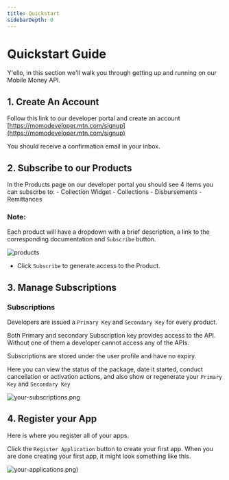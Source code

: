 ```yaml
---
title: Quickstart
sidebarDepth: 0
---
```


# Quickstart Guide

Y'ello, in this section we'll walk you through getting up and running on our Mobile Money API.

## 1. Create An Account

Follow this link to our developer portal and create an account [https://momodeveloper.mtn.com/signup](https://momodeveloper.mtn.com/signup)

You should receive a confirmation email in your inbox.

## 2. Subscribe to our Products

In the Products page on our developer portal you should see 4 items you can subscrbe to:
    - Collection Widget
    - Collections
    - Disbursements
    - Remittances

### Note:

Each product will have a dropdown with a brief description, a link to the corresponding documentation and `Subscribe` button.

<img :src="$withBase('/products.png')" alt="products">

- Click `Subscribe` to generate access to the Product.

## 3. Manage Subscriptions

### Subscriptions

Developers are issued a `Primary Key` and `Secondary Key` for every product.

Both Primary and secondary Subscription key provides access to the API. Without one of them a developer cannot access any of the APIs.

Subscriptions are stored under the user profile and have no expiry.

Here you can view the status of the package, date it started, conduct cancellation or activation actions, and also show or regenerate your `Primary Key` and `Secondary Key`

<img :src="$withBase('/your-subscriptions.png')" alt="your-subscriptions.png">


## 4. Register your App

Here is where you register all of your apps.

Click the `Register Application` button to create your first app. When you are done creating your first app, it might look something like this.

<img :src="$withBase('/your-applications.png')" alt="your-applications.png)">





<!--

## Profile

In this section, you will see your personal information, account type and developer level. You can also change your `Account Password` and `Account Information` here.

### Subscriptions

A developer is issued with a `Primary Key` and `Secondary Key` for every product. Both Primary and secondary Subscription key provides access to the API. Without one of them a developer cannot access any of the APIs. Subscriptions are stored under the user profile and have no expiry.

This section provides information about your current subscription package. Here you can view the status of the package, date it started, conduct cancellation or activation actions, and also show or regenerate your `Primary Key` and `Secondary Key`

![Your subscriptions](/your-subscriptions.png)

::: warning
Please keep these keys a secret. :wink:
:::


Regeneration of a subscription key invalidates the old Key. Therefore, a developer needs to update the application with new keys after successful regeneration.

You will also notice that in the top right corner to the subscriptions is the `Analytics reports` button. Click this button to view performance over a period of time - day, week(s), month(s). We provide analytics on Calls, Response time and Bandwidth.

### Applications

In this section is where all great ideas begin. Here is where you register all your apps. Click the `Register Application` button to create your first app. When you are done creating your first app, it might look something like this.

![Your Applications](/your-applications.png)


## Product Subscription

Product defines how a developer can access the APIs. A developer must subscribe to at least one product to access the APIs. Upon subscription a developer shall be issued with a subscription key. This key shall be use to authenticate and track the developer activities on the API Manager. Currently there are two products published on the portal.

::: tip
At this point you should be able to see the [API products](https://pg-all.portal.azure-api.net/docs/services) available. :tada: :100:
:::

The API offers two options:

- Starter: Exposes all available APIs but limits the number of API calls to 5/min and a total of 100 per week. Subscription to this product doesn’t need approval.
- Unlimited: Exposes all available APIs with unlimited API calls towards API Manager. Subscription to this product requires Administrator Approval approval.

Let us explore the differences between the packages.

### Starter Package

This product package contains 4 APIs:

- [Sandbox MTN MoMo APIs](https://pg-all.portal.azure-api.net/docs/services/5ae176865809f91734da012e)
- [Sandbox Oauth API](https://pg-all.portal.azure-api.net/docs/services/sandbox-oauth-api)
- [Test Oauth API](https://pg-all.portal.azure-api.net/docs/services/test-oauth)
- [Test Partner Gateway API](https://pg-all.portal.azure-api.net/docs/services/test-partner-gateway-api)

To select this package, click the `subscribe` button to confirm.

### Unlimited Package

This product package contains 4 APIs:

- Test Oauth API
- Test Partner Gateway API

Click the `subscribe` button to confirm. You should then receive an alert notifying you of the following:

`You have successfully submitted a subscription request to the Unlimited product. You will be notified when the request is approved`



## Register an app

Now that you are subscribed to a product and can use the API, it is time to create an app. You will need to fill in the following information:

- Title
- Description
- Requirements
- Category
- URL

Upon submission, you should see the application listed under `Your Applications`. The app name is shown along with the category and state. It shows the state as `Not submitted`. We need to change this. Click the submit button to proceed.

This takes you to the `Application publishing` page where a summary of your application is shown, along with any warnings that you may need to resolve. It also shows you the reason why all application submissions are vetted.

::: tip Application Submission Vetting
Before publishing on this portal, your application record has to undergo the process of approval by portal administration. Once your application reviewed, you will receive an email on the mailbox that you specified during registration.
:::

If all the information provided checks out, your application should now be ready to use the API platform.


## MTN MoMoPay Widget

There is also a MoMo Widget that is not listed along with the packages. This widget can be used to integrate a MoMoPay checkout button to accept MoMo payments on your e-commerce site. You can see more about it [here](https://pg-all.portal.azure-api.net/widget-api)


-->
